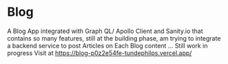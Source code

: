 # Blog
A Blog App integrated with Graph QL/ Apollo Client and Sanity.io that contains so many features, still at the building phase, am trying to integrate a backend service to post Articles on Each Blog content ... Still work in progress 
Visit at https://blog-p0z2e54fe-tundephilps.vercel.app/
